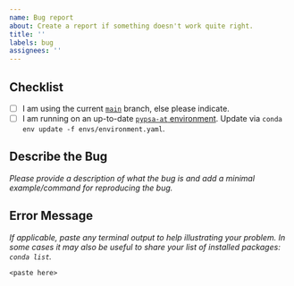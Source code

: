 ```yaml
---
name: Bug report
about: Create a report if something doesn't work quite right.
title: ''
labels: bug
assignees: ''
---
```


<!-- Please do not post usage questions here. Ask them on the PyPSA mailing list: https://groups.google.com/forum/#!forum/pypsa -->

## Checklist

- [ ] I am using the current [`main`](https://github.com/AGGM-AG/pypsa-at/tree/main) branch, else please indicate.
- [ ] I am running on an up-to-date [`pypsa-at` environment](https://github.com/AGGM-AG/pypsa-at/blob/main/envs/environment.yaml). Update via `conda env update -f envs/environment.yaml`.

## Describe the Bug

*Please provide a description of what the bug is and add a minimal example/command for reproducing the bug.*

## Error Message

*If applicable, paste any terminal output to help illustrating your problem.*
*In some cases it may also be useful to share your list of installed packages: `conda list`.*

```
<paste here>
```
